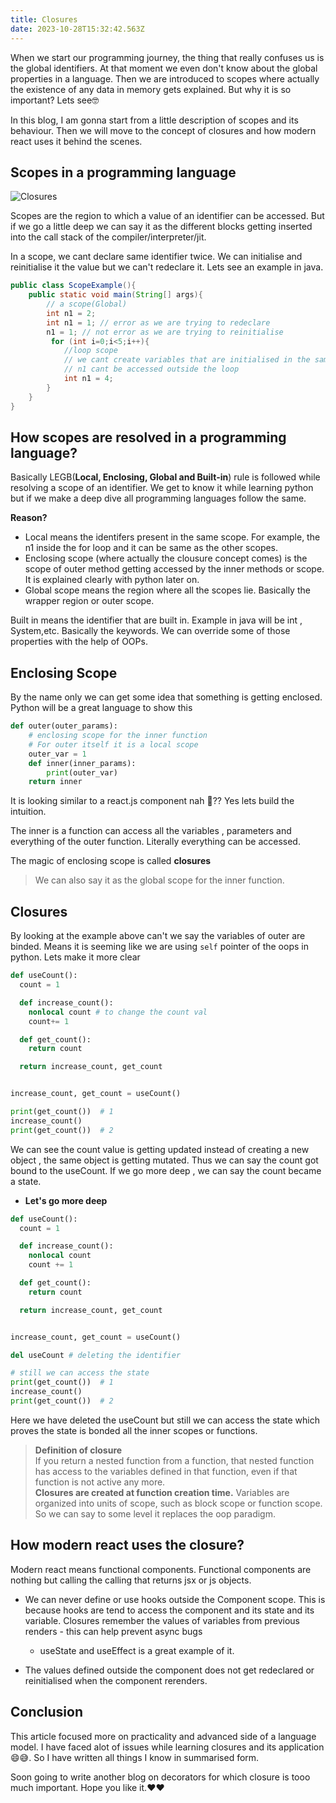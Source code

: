 ```yaml
---
title: Closures
date: 2023-10-28T15:32:42.563Z
---
```

When we start our programming journey, the thing that really confuses us is the global identifiers. At that moment we even don't know about the global properties in a language. Then we are introduced to scopes where actually the existence of any data in memory gets explained. But why it is so important? Lets see🤓

In this blog, I am gonna start from a little description of scopes and its behaviour. Then we will move to the concept of closures and how modern react uses it behind the scenes.

## Scopes in a programming language

![](https://cdn.hashnode.com/res/hashnode/image/upload/v1674911422571/3edfc466-21bc-4e05-9489-23d46ceaecea.jpeg "Closures")

Scopes are the region to which a value of an identifier can be accessed. But if we go a little deep we can say it as the different blocks getting inserted into the call stack of the compiler/interpreter/jit.

In a scope, we cant declare same identifier twice. We can initialise and reinitialise it the value but we can't redeclare it. Lets see an example in java.

```java
public class ScopeExample(){
    public static void main(String[] args){
        // a scope(Global)
        int n1 = 2;
        int n1 = 1; // error as we are trying to redeclare
        n1 = 1; // not error as we are trying to reinitialise 
         for (int i=0;i<5;i++){
            //loop scope   
            // we cant create variables that are initialised in the same method
            // n1 cant be accessed outside the loop
            int n1 = 4;
        }
    }
}
```

## How scopes are resolved in a programming language?

Basically LEGB(**Local, Enclosing, Global and Built-in**) rule is followed while resolving a scope of an identifier. We get to know it while learning python but if we make a deep dive all programming languages follow the same.

**Reason?**

* Local means the identifers present in the same scope. For example, the n1 inside the for loop and it can be same as the other scopes.
* Enclosing scope (where actually the clousure concept comes) is the scope of outer method getting accessed by the inner methods or scope. It is explained clearly with python later on.
* Global scope means the region where all the scopes lie. Basically the wrapper region or outer scope.

Built in means the identifier that are built in. Example in java will be int , System,etc. Basically the keywords. We can override some of those properties with the help of OOPs.

## Enclosing Scope

By the name only we can get some idea that something is getting enclosed. Python will be a great language to show this

```python
def outer(outer_params):
    # enclosing scope for the inner function
    # For outer itself it is a local scope
    outer_var = 1
    def inner(inner_params):
        print(outer_var)
    return inner
```

It is looking similar to a react.js component nah 🤔?? Yes lets build the intuition.

The inner is a function can access all the variables , parameters and everything of the outer function. Literally everything can be accessed.

The magic of enclosing scope is called **closures**

> We can also say it as the global scope for the inner function.

## Closures

By looking at the example above can't we say the variables of outer are binded. Means it is seeming like we are using `self` pointer of the oops in python. Lets make it more clear

```python
def useCount():
  count = 1

  def increase_count():
    nonlocal count # to change the count val
    count+= 1

  def get_count():
    return count

  return increase_count, get_count


increase_count, get_count = useCount()

print(get_count())  # 1
increase_count()
print(get_count())  # 2
```

We can see the count value is getting updated instead of creating a new object , the same object is getting mutated. Thus we can say the count got bound to the useCount. If we go more deep , we can say the count became a state.

* **Let's go more deep**

```python
def useCount():
  count = 1

  def increase_count():
    nonlocal count
    count += 1

  def get_count():
    return count

  return increase_count, get_count


increase_count, get_count = useCount()

del useCount # deleting the identifier

# still we can access the state
print(get_count())  # 1
increase_count()
print(get_count())  # 2
```

Here we have deleted the useCount but still we can access the state which proves the state is bonded all the inner scopes or functions.

> **Definition of closure**\
> If you return a nested function from a function, that nested function has access to the variables defined in that function, even if that function is not active any more.\
> **Closures are created at function creation time.** Variables are organized into units of scope, such as block scope or function scope.
> So we can say to some level it replaces the oop paradigm.

## How modern react uses the closure?

Modern react means functional components. Functional components are nothing but calling the calling that returns jsx or js objects.

* We can never define or use hooks outside the Component scope. This is because hooks are tend to access the component and its state and its variable. Closures remember the values of variables from previous renders - this can help prevent async bugs

  * useState and useEffect is a great example of it.
* The values defined outside the component does not get redeclared or reinitialised when the component rerenders.

## Conclusion

This article focused more on practicality and advanced side of a language model. I have faced alot of issues while learning closures and its application 😄😅. So I have written all things I know in summarised form.

Soon going to write another blog on decorators for which closure is tooo much important. Hope you like it.❤❤